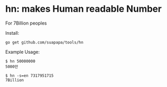 # hn: makes Human readable Number

For 7Billion peoples

Install:

    go get github.com/suapapa/tools/hn


Example Usage:

    $ hn 50000000
    5000만

    $ hn -s=en 7317951715
    7Billion
